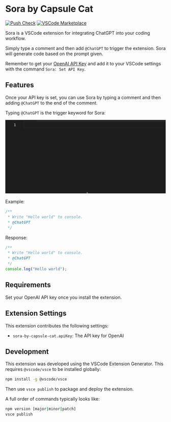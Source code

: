# Sora by Capsule Cat

[![Push Check](https://github.com/CapsuleCat/sora-by-capsule-cat/actions/workflows/push.yml/badge.svg)](https://github.com/CapsuleCat/sora-by-capsule-cat/actions/workflows/push.yml)
[![VSCode Marketplace](https://img.shields.io/badge/VSCode-Marketplace-blue)](https://marketplace.visualstudio.com/items?itemName=CapsuleCat.sora-by-capsule-cat)

Sora is a VSCode extension for integrating ChatGPT into your coding workflow.

Simply type a comment and then add `@ChatGPT` to trigger the extension. Sora will generate code based on the
prompt given.

Remember to get your [OpenAI API Key](https://beta.openai.com/account/api-keys) and add it to your VSCode settings with
the command `Sora: Set API Key`.

## Features

Once your API key is set, you can use Sora by typing a comment and then adding `@ChatGPT` to the end of the comment.

Typing `@ChatGPT` is the trigger keyword for Sora:

![Simple Sora example](./assets/simple-sora.gif)

Example:

```javascript
/**
 * Write "Hello world" to console.
 * @ChatGPT
 */
```

Response:

```javascript
/**
 * Write "Hello world" to console.
 * @ChatGPT
 */
console.log("Hello world");
```

## Requirements

Set your OpenAI API key once you install the extension.

## Extension Settings

This extension contributes the following settings:

* `sora-by-capsule-cat.apiKey`: The API key for OpenAI

## Development

This extension was developed using the VSCode Extension Generator. This requires `@vscode/vsce` to be installed globally:

```sh
npm install -g @vscode/vsce
```

Then use `vsce publish` to package and deploy the extension.

A full order of commands typically looks like:

```sh
npm version [major|minor|patch]
vsce publish
```
